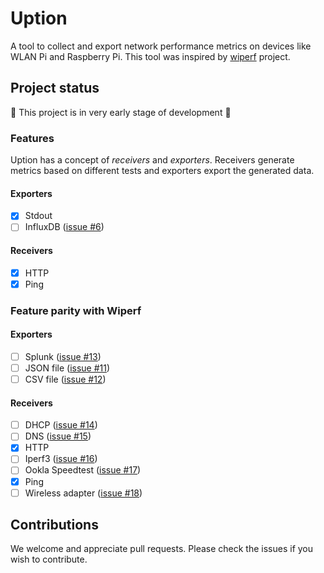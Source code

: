 # Uption

A tool to collect and export network performance metrics on devices like WLAN Pi and Raspberry Pi.
This tool was inspired by [wiperf](https://github.com/wifinigel/wiperf) project.

## Project status

🚧 This project is in very early stage of development 🚧

### Features

Uption has a concept of _receivers_ and _exporters_. Receivers generate metrics based on different tests and exporters export the generated data.

#### Exporters

- [x] Stdout
- [ ] InfluxDB ([issue #6](https://github.com/uption/uption/issues/6))

#### Receivers

- [x] HTTP
- [x] Ping

### Feature parity with Wiperf

#### Exporters

- [ ] Splunk ([issue #13](https://github.com/uption/uption/issues/13))
- [ ] JSON file ([issue #11](https://github.com/uption/uption/issues/11))
- [ ] CSV file ([issue #12](https://github.com/uption/uption/issues/12))

#### Receivers

- [ ] DHCP ([issue #14](https://github.com/uption/uption/issues/14))
- [ ] DNS ([issue #15](https://github.com/uption/uption/issues/15))
- [x] HTTP
- [ ] Iperf3 ([issue #16](https://github.com/uption/uption/issues/16))
- [ ] Ookla Speedtest ([issue #17](https://github.com/uption/uption/issues/17))
- [x] Ping
- [ ] Wireless adapter ([issue #18](https://github.com/uption/uption/issues/18))

## Contributions

We welcome and appreciate pull requests. Please check the issues if you wish to contribute.
